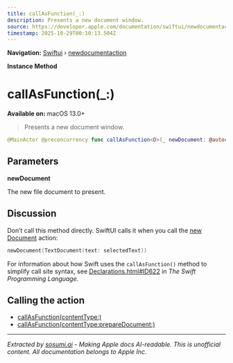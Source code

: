 ```yaml
---
title: callAsFunction(_:)
description: Presents a new document window.
source: https://developer.apple.com/documentation/swiftui/newdocumentaction/callasfunction(_:)
timestamp: 2025-10-29T00:10:13.504Z
---
```


**Navigation:** [Swiftui](/documentation/swiftui) › [newdocumentaction](/documentation/swiftui/newdocumentaction)

**Instance Method**

# callAsFunction(_:)

**Available on:** macOS 13.0+

> Presents a new document window.

```swift
@MainActor @preconcurrency func callAsFunction<D>(_ newDocument: @autoclosure @escaping () -> D) where D : FileDocument
```

## Parameters

**newDocument**

The new file document to present.



## Discussion

Don’t call this method directly. SwiftUI calls it when you call the [new Document](/documentation/swiftui/environmentvalues/newdocument) action:

```swift
newDocument(TextDocument(text: selectedText))
```

For information about how Swift uses the `callAsFunction()` method to simplify call site syntax, see [Declarations.html#ID622](https://docs.swift.org/swift-book/ReferenceManual/Declarations.html#ID622) in *The Swift Programming Language*.

## Calling the action

- [callAsFunction(contentType:)](/documentation/swiftui/newdocumentaction/callasfunction(contenttype:))
- [callAsFunction(contentType:prepareDocument:)](/documentation/swiftui/newdocumentaction/callasfunction(contenttype:preparedocument:))

---

*Extracted by [sosumi.ai](https://sosumi.ai) - Making Apple docs AI-readable.*
*This is unofficial content. All documentation belongs to Apple Inc.*

